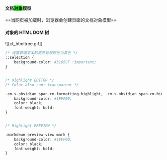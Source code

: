 #### 文档<mark style="background-color: #1EFF00; color: black">对象</mark>模型
==当网页被加载时，浏览器会创建页面的文档对象模型==
#### 对象的 HTML DOM 树
![[ct_htmltree.gif]]


```php
/* 设置普通文本的高亮背景颜色为黄色 */
::selection {
    background-color: #3165CF !important;
}


/* Highlight EDITOR */
/* Color also can: transparent */

.cm-s-obsidian span.cm-formatting-highlight, .cm-s-obsidian span.cm-highlight {
    background-color: #1EFF00;
    color: black;
    font-weight: bold;
}


/* Highlight PREVIEW */

.markdown-preview-view mark {
    background-color: #1EFF00;
    color: black;
    font-weight: bold;
}


```